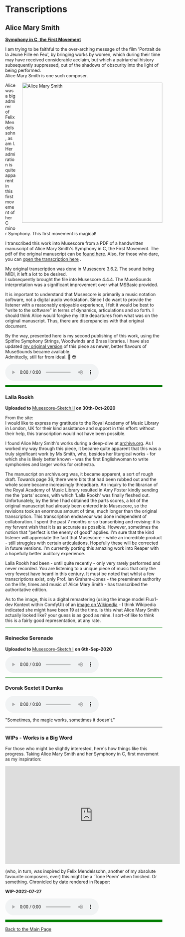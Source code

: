 # Transcriptions

## Alice Mary Smith

**[Symphony in C, the First Movement](https://musescore.com/user/29275325/scores/8508848)**

I am trying to be faithful to the over-arching message of the film 'Portrait de la Jeune Fille en Feu', by bringing works by women, which during their time may have received considerable acclaim, but which a patriarchal history subsequently suppressed, out of the shadows of obscurity into the light of being performed.  
Alice Mary Smith is one such composer.

<img src="/assets/images/sketches/AMS-07a.jpg" alt="Alice Mary Smith" style="float: right; width: 450px;
        margin-left: 20px; margin-bottom: 10px;" />

Alice was a big admirer of Felix Mendelssohn, as am I. Her admiration is quite apparent in this first movement of her C minor Symphony. This first movement is magical!

I transcribed this work into Musescore from a PDF of a handwritten manuscript of Alice Mary Smith's Symphony in C, the First Movement. The pdf of the original manuscript can be [found here](https://archive.org/details/GB-Lam_MS1671). Also, for those who dare, you can [open the transcription here](/assets/libre/AMS-SymCm1.pdf) .

My original transcription was done in Musescore 3.6.2. The sound being MIDI, it left a lot to be desired.  
I subsequently brought the file into Musescore 4.4.4. The MuseSounds interpretation was a significant improvement over what MSBasic provided.  

It is important to understand that Musescore is primarily a music notation software, not a digital audio workstation. Since I do want to provide the listener with a reasonably enjoyable experience, I felt it would be best to "write to the software" in terms of dynamics, articulations and so forth. I should think Alice would forgive my little departures from what was on the original manuscript. Thus, there are discrepancies with that original document.

By the way, presented here is my second publishing of this work, using the Spitfire Symphony Strings, Woodwinds and Brass libraries. I have also updated [my original version](https://musescore.com/user/29275325/scores/22503352) of this piece as newer, better flavours of MuseSounds became available.  
Admittedly, still far from ideal. 🤨 😳


<style>
  .columnA {float: left; padding-right: 20px;}
  .left {width: 40%;}
  .right {width: 60%;}
</style>

<audio controls="controls">
  <source src="/assets/shortvids/AliceMarySmith-SymCm-1stMvt.mp3" type="audio/wav">
  Your browser does not support the <code>audio</code> element. 
</audio>



<hr style="height:6px;border-width:0;color:green;background-color:green">





### Lalla Rookh

**Uploaded to** [Musescore-Sketch II](https://musescore.com/user/29275325/scores/26630581) **on 30th-Oct-2020**

From the site:  
I would like to express my gratitude to the Royal Academy of Music Library in London, UK for their kind assistance and support in this effort: without their help, this transcription would not have been possible.

I found Alice Mary Smith's works during a deep-dive at [archive.org](https://archive.org/details/gb-lam-ms-1670a). As I worked my way through this piece, it became quite apparent that this was a truly significant work by Ms Smith, who, besides her liturgical works - for which she is likely better known - was the first Englishwoman to write symphonies and larger works for orchestra.

The manuscript on archive.org was, it became apparent, a sort of rough draft. Towards page 36, there were bits that had been rubbed out and the whole score became increasingly threadbare. An inquiry to the librarian of the Royal Academy of Music Library resulted in Amy Foster kindly sending me the 'parts' scores, with which 'Lalla Rookh' was finally fleshed out. Unfortunately, by the time I had obtained the parts scores, a lot of the original manuscript had already been entered into Musescore, so the revisions took an enormous amount of time, much longer than the original transcription. This transcription endeavour was done independent of collaboration. I spent the past 7 months or so transcribing and revising: it is my fervent wish that it is as accurate as possible. However, sometimes the notion that "perfect is the enemy of good" applies. I'm sure that the kind listener will appreciate the fact that Musescore - while an incredible product - still struggles with certain articulations. Hopefully these will be corrected in future versions. I'm currently porting this amazing work into Reaper with a hopefully better auditory experience.

Lalla Rookh had been - until quite recently - only very rarely performed and never recorded. You are listening to a unique piece of music that only the very fewest have heard in this century. It must be noted that whilst a few transcriptions exist, only Prof. Ian Graham-Jones - the preeminent authority on the life, times and music of Alice Mary Smith - has transcribed the authoritative edition.

As to the image, this is a digital remastering (using the image model Flux1-dev Kontext within ComfyUI) of an [image on Wikipedia](https://en.wikipedia.org/wiki/Alice_Mary_Smith) - I think Wikipedia indicated she might have been 19 at the time. Is this what Alice Mary Smith actually looked like? your guess is as good as mine. I sort-of like to think this is a fairly good representation, at any rate.

   
<hr style="height:1px;border-width:0;color:green;background-color:green">





### Reinecke Serenade

**Uploaded to** [Musescore-Sketch I](https://musescore.com/user/29275325/scores/6534804) **on 6th-Sep-2020**



<audio controls="controls">
  <source src="http://tightbytes.com/music/Sketches/Sketch01.mp3" type="audio/wav">
  Your browser does not support the <code>audio</code> element. 
</audio>

<hr style="height:1px;border-width:0;color:green;background-color:green">





### Dvorak Sextet II Dumka

<audio controls="controls">
  <source src="http://tightbytes.com/music/SacADos/SacADos.mp3" type="audio/wav">
  Your browser does not support the <code>audio</code> element. 
</audio>


"Sometimes, the magic works, sometimes it doesn't." 

<hr style="height:2px;border-width:0;color:gray;background-color:gray">






### WIPs - Works is a Big Word

For those who might be slightly interested, here's how things like this progress. Taking Alice Mary Smith and her Symphony in C, first movement as my inspiration:

<iframe width="560" height="315" src="https://www.youtube.com/embed/-gGoCshxfPI" frameborder="0" allow="accelerometer; autoplay; clipboard-write; encrypted-media; gyroscope; picture-in-picture" allowfullscreen></iframe>

(who, in turn, was inspired by Felix Mendelssohn, another of my absolute favourite composers, ever) this might be a 'Tone Poem' when finished. Or something. Chronicled by date rendered in Reaper:



**WIP-2022-07-27**

<audio controls="controls">
  <source src="http://tightbytes.com/music/Sketches/WIPs/Sketch13ai.mp3" type="audio/wav">
  Your browser does not support the <code>audio</code> element. 
</audio>






<hr style="height:8px;border-width:0;color:green;background-color:green">

[Back to the Main Page](../index.md)

